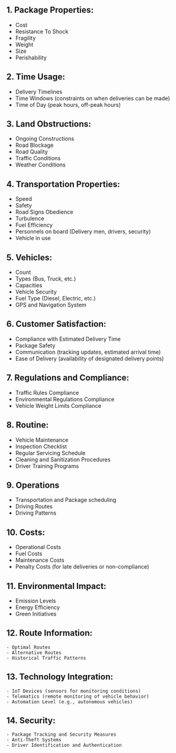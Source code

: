 ## 1. Package Properties:
   - Cost
   - Resistance To Shock
   - Fragility
   - Weight
   - Size
   - Perishability

## 2. Time Usage:
   - Delivery Timelines
   - Time Windows (constraints on when deliveries can be made)
   - Time of Day (peak hours, off-peak hours)

## 3. Land Obstructions:
   - Ongoing Constructions
   - Road Blockage
   - Road Quality
   - Traffic Conditions
   - Weather Conditions

## 4. Transportation Properties:
   - Speed
   - Safety
   - Road Signs Obedience
   - Turbulence
   - Fuel Efficiency
   - Personnels on board (Delivery men, drivers, security)
   - Vehicle in use

## 5. Vehicles:
   - Count
   - Types (Bus, Truck, etc.)
   - Capacities
   - Vehicle Security
   - Fuel Type (Diesel, Electric, etc.)
   - GPS and Navigation System

## 6. Customer Satisfaction:
   - Compliance with Estimated Delivery Time
   - Package Safety
   - Communication (tracking updates, estimated arrival time)
   - Ease of Delivery (availability of designated delivery points)

## 7. Regulations and Compliance:
   - Traffic Rules Compliance
   - Environmental Regulations Compliance
   - Vehicle Weight Limits Compliance

## 8. Routine:
   - Vehicle Maintenance
   - Inspection Checklist
   - Regular Servicing Schedule
   - Cleaning and Sanitization Procedures
   - Driver Training Programs

## 9. Operations
   - Transportation and Package scheduling
   - Driving Routes
   - Driving Patterns

## 10. Costs:
   - Operational Costs
   - Fuel Costs
   - Maintenance Costs
   - Penalty Costs (for late deliveries or non-compliance)

## 11. Environmental Impact:
   - Emission Levels
   - Energy Efficiency
   - Green Initiatives

## 12. Route Information:
    - Optimal Routes
    - Alternative Routes
    - Historical Traffic Patterns

## 13. Technology Integration:
    - IoT Devices (sensors for monitoring conditions)
    - Telematics (remote monitoring of vehicle behavior)
    - Automation Level (e.g., autonomous vehicles)

## 14. Security:
    - Package Tracking and Security Measures
    - Anti-Theft Systems
    - Driver Identification and Authentication
